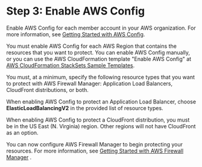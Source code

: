 # Step 3: Enable AWS Config<a name="enable-config"></a>

Enable AWS Config for each member account in your AWS organization\. For more information, see [Getting Started with AWS Config](https://docs.aws.amazon.com/config/latest/developerguide/getting-started.html)\.

You must enable AWS Config for each AWS Region that contains the resources that you want to protect\. You can enable AWS Config manually, or you can use the AWS CloudFormation template "Enable AWS Config" at [AWS CloudFormation StackSets Sample Templates](https://docs.aws.amazon.com/AWSCloudFormation/latest/UserGuide/stacksets-sampletemplates.html)\.

You must, at a minimum, specify the following resource types that you want to protect with AWS Firewall Manager: Application Load Balancers, CloudFront distributions, or both\.

When enabling AWS Config to protect an Application Load Balancer, choose **ElasticLoadBalancingV2** in the provided list of resource types\. 

When enabling AWS Config to protect a CloudFront distribution, you must be in the US East \(N\. Virginia\) region\. Other regions will not have CloudFront as an option\.

You can now configure AWS Firewall Manager to begin protecting your resources\. For more information, see [Getting Started with AWS Firewall Manager](getting-started-fms.md) \.